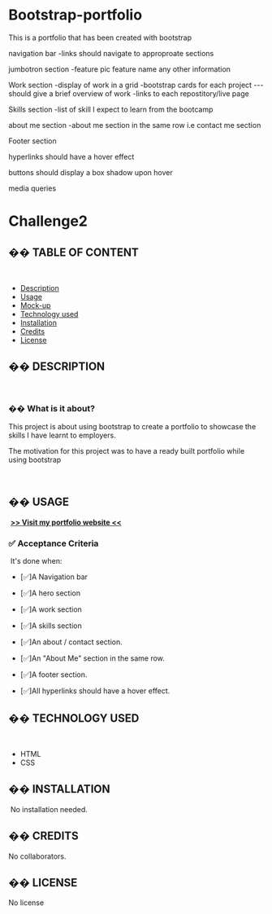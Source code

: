 # Bootstrap-portfolio
This is a portfolio that has been created with bootstrap

navigation bar
-links should navigate to approproate sections

jumbotron section
-feature pic
feature name
any other information

Work section
-display of work in a grid
-bootstrap cards for each project
---should give a brief overview of work
-links to each repostitory/live page

Skills section
-list of skill I expect to learn from the bootcamp

about me section
-about me section in the same row i.e contact me section 

Footer section 

hyperlinks should have a hover effect 

buttons should display a box shadow upon hover

media queries 

# Challenge2
## �� TABLE OF CONTENT
​
- [Description](#-description)
- [Usage](#-usage)
- [Mock-up](#-mock-up)
- [Technology used](#-technology-used)
- [Installation](#-installation)
- [Credits](#-credits)
- [License](#-license)
​
## �� DESCRIPTION
​
### �� What is it about?

This project is about using bootstrap to create a portfolio to showcase the skills I have learnt to employers.

The motivation for this project was to have a ready built portfolio while using bootstrap

​
## �� USAGE
​
[**>> Visit my portfolio website <<**](https://github.com/khans0/My-Portfolio)

### ✅ Acceptance Criteria
​
It's done when:
​
- [✅]A Navigation bar

- [✅]A hero section
- [✅]A work section

- [✅]A skills section



- [✅]An about / contact section.

- [✅]An "About Me" section in the same row.

- [✅]A footer section.

- [✅]All hyperlinks should have a hover effect.


## �� TECHNOLOGY USED
​
- HTML
- CSS
​
## �� INSTALLATION
​
No installation needed.
​
## �� CREDITS

​No collaborators.

## �� LICENSE

​No license